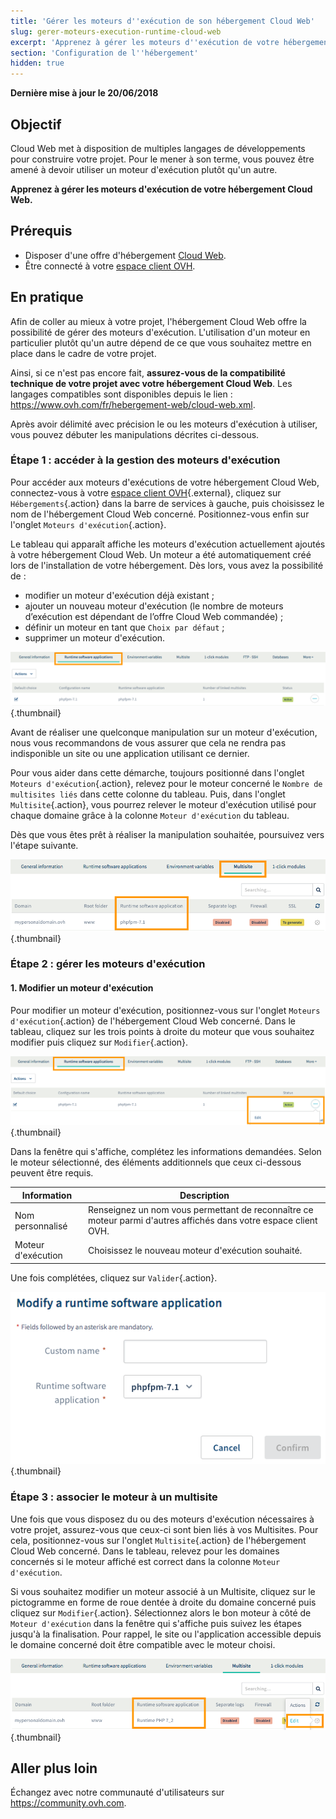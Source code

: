 ```yaml
---
title: 'Gérer les moteurs d''exécution de son hébergement Cloud Web'
slug: gerer-moteurs-execution-runtime-cloud-web
excerpt: 'Apprenez à gérer les moteurs d''exécution de votre hébergement Cloud Web'
section: 'Configuration de l''hébergement'
hidden: true
---
```


**Dernière mise à jour le 20/06/2018**

## Objectif

Cloud Web met à disposition de multiples langages de développements pour construire votre projet. Pour le mener à son terme, vous pouvez être amené à devoir utiliser un moteur d'exécution plutôt qu'un autre. 

**Apprenez à gérer les moteurs d'exécution de votre hébergement Cloud Web.**

## Prérequis

- Disposer d'une offre d'hébergement [Cloud Web](https://www.ovh.com/fr/hebergement-web/cloud-web.xml).
- Être connecté à votre [espace client OVH](https://www.ovh.com/auth/?action=gotomanager).

## En pratique

Afin de coller au mieux à votre projet, l'hébergement Cloud Web offre la possibilité de gérer des moteurs d'exécution. L'utilisation d'un moteur en particulier plutôt qu'un autre dépend de ce que vous souhaitez mettre en place dans le cadre de votre projet. 

Ainsi, si ce n'est pas encore fait, **assurez-vous de la compatibilité technique de votre projet avec votre hébergement Cloud Web**. Les langages compatibles sont disponibles depuis le lien : <https://www.ovh.com/fr/hebergement-web/cloud-web.xml>. 

Après avoir délimité avec précision le ou les moteurs d'exécution à utiliser, vous pouvez débuter les manipulations décrites ci-dessous.

### Étape 1 : accéder à la gestion des moteurs d'exécution

Pour accéder aux moteurs d'exécutions de votre hébergement Cloud Web, connectez-vous à votre [espace client OVH](https://www.ovh.com/auth/?action=gotomanager){.external}, cliquez sur `Hébergements`{.action} dans la barre de services à gauche, puis choisissez le nom de l'hébergement Cloud Web concerné. Positionnez-vous enfin sur l'onglet `Moteurs d'exécution`{.action}.

Le tableau qui apparaît affiche les moteurs d'exécution actuellement ajoutés à votre hébergement Cloud Web. Un moteur a été automatiquement créé lors de l'installation de votre hébergement. Dès lors, vous avez la possibilité de :

- modifier un moteur d'exécution déjà existant ;
- ajouter un nouveau moteur d'exécution (le nombre de moteurs d’exécution est dépendant de l’offre Cloud Web commandée) ;
- définir un moteur en tant que `Choix par défaut` ;
- supprimer un moteur d'exécution.

![cloudweb](images/cloud-web-runtime-step1.png){.thumbnail}

Avant de réaliser une quelconque manipulation sur un moteur d'exécution, nous vous recommandons de vous assurer que cela ne rendra pas indisponible un site ou une application utilisant ce dernier. 

Pour vous aider dans cette démarche, toujours positionné dans l'onglet `Moteurs d'exécution`{.action}, relevez pour le moteur concerné le `Nombre de multisites liés` dans cette colonne du tableau. Puis, dans l'onglet `Multisite`{.action}, vous pourrez relever le moteur d'exécution utilisé pour chaque domaine grâce à la colonne `Moteur d'exécution` du tableau.

Dès que vous êtes prêt à réaliser la manipulation souhaitée, poursuivez vers l'étape suivante.

![cloudweb](images/cloud-web-runtime-step2.png){.thumbnail}

### Étape 2 : gérer les moteurs d'exécution

#### 1. Modifier un moteur d'exécution

Pour modifier un moteur d'exécution, positionnez-vous sur l'onglet `Moteurs d'exécution`{.action} de l'hébergement Cloud Web concerné. Dans le tableau, cliquez sur les trois points à droite du moteur que vous souhaitez modifier puis cliquez sur `Modifier`{.action}. 

![cloudweb](images/cloud-web-runtime-step3.png){.thumbnail}

Dans la fenêtre qui s'affiche, complétez les informations demandées. Selon le moteur sélectionné, des éléments additionnels que ceux ci-dessous peuvent être requis.

|Information|Description| 
|---|---| 
|Nom personnalisé|Renseignez un nom vous permettant de reconnaître ce moteur parmi d'autres affichés dans votre espace client OVH.|  
|Moteur d'exécution|Choisissez le nouveau moteur d'exécution souhaité.|  

Une fois complétées, cliquez sur `Valider`{.action}.

![cloudweb](images/cloud-web-runtime-step4.png){.thumbnail}

### Étape 3 : associer le moteur à un multisite

Une fois que vous disposez du ou des moteurs d'exécution nécessaires à votre projet, assurez-vous que ceux-ci sont bien liés à vos Multisites. Pour cela, positionnez-vous sur l'onglet `Multisite`{.action} de l'hébergement Cloud Web concerné. Dans le tableau, relevez pour les domaines concernés si le moteur affiché est correct dans la colonne `Moteur d'exécution`.

Si vous souhaitez modifier un moteur associé à un Multisite, cliquez sur le pictogramme en forme de roue dentée à droite du domaine concerné puis cliquez sur `Modifier`{.action}. Sélectionnez alors le bon moteur à côté de `Moteur d'exécution` dans la fenêtre qui s'affiche puis suivez les étapes jusqu'à la finalisation. Pour rappel, le site ou l'application accessible depuis le domaine concerné doit être compatible avec le moteur choisi. 

![cloudweb](images/cloud-web-runtime-step5.png){.thumbnail}

## Aller plus loin

Échangez avec notre communauté d'utilisateurs sur <https://community.ovh.com>.